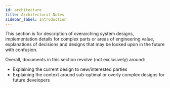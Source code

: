 ```yaml
---
id: architecture
title: Architectural Notes
sidebar_label: Introduction
---
```


This section is for description of overarching system designs,
implementation details for complex parts or areas of engineering value,
explanations of decisions and designs that may be looked upon in the future with confusion.

Overall, documents in this section revolve (not exclusively) around:

  * Explaining the current design to new/interested parties
  * Explaining the context around sub-optimal or overly complex designs for future developers
